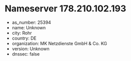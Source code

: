 # Nameserver 178.210.102.193

* as_number: 25394
* name: Unknown
* city: Rohr
* country: DE
* organization: MK Netzdienste GmbH & Co. KG
* version: Unknown
* dnssec: false
